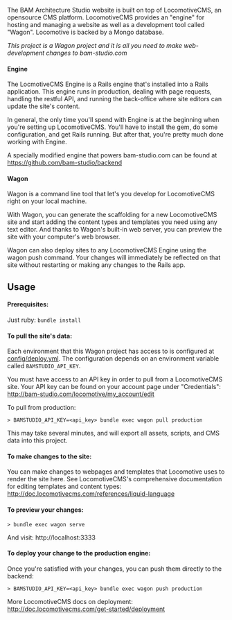 The BAM Architecture Studio website is built on top of LocomotiveCMS, an opensource CMS platform. LocomotiveCMS provides an "engine" for hosting and managing a website as well as a development tool called "Wagon". Locomotive is backed by a Mongo database.

_This project is a Wagon project and it is all you need to make web-development changes to bam-studio.com_

#### Engine

The LocmotiveCMS Engine is a Rails engine that's installed into a Rails application. This engine runs in production, dealing with page requests, handling the restful API, and running the back-office where site editors can update the site's content.

In general, the only time you'll spend with Engine is at the beginning when you're setting up LocomotiveCMS. You'll have to install the gem, do some configuration, and get Rails running. But after that, you're pretty much done working with Engine.

A specially modified engine that powers bam-studio.com can be found at https://github.com/bam-studio/backend

#### Wagon

Wagon is a command line tool that let's you develop for LocomotiveCMS right on your local machine.

With Wagon, you can generate the scaffolding for a new LocomotiveCMS site and start adding the content types and templates you need using any text editor. And thanks to Wagon's built-in web server, you can preview the site with your computer's web browser.

Wagon can also deploy sites to any LocomotiveCMS Engine using the wagon push command. Your changes will immediately be reflected on that site without restarting or making any changes to the Rails app.


## Usage

#### Prerequisites:

Just ruby: `bundle install`

#### To pull the site's data:

Each environment that this Wagon project has access to is configured at [config/deploy.yml](config/deploy.yml). The configuration depends on an environment variable called `BAMSTUDIO_API_KEY`.

You must have access to an API key in order to pull from a LocomotiveCMS site. Your API key can be found on your account page under "Credentials": http://bam-studio.com/locomotive/my_account/edit

To pull from production:

```
> BAMSTUDIO_API_KEY=<api_key> bundle exec wagon pull production
```

This may take several minutes, and will export all assets, scripts, and CMS data into this project.

#### To make changes to the site:

You can make changes to webpages and templates that Locomotive uses to render the site here. See LocomotiveCMS's comprehensive documentation for editing templates and content types: http://doc.locomotivecms.com/references/liquid-language

#### To preview your changes:

```
> bundle exec wagon serve
```

And visit: http://localhost:3333

#### To deploy your change to the production engine:

Once you're satisfied with your changes, you can push them directly to the backend:

```
> BAMSTUDIO_API_KEY=<api_key> bundle exec wagon push production
```

More LocomotiveCMS docs on deployment: http://doc.locomotivecms.com/get-started/deployment
